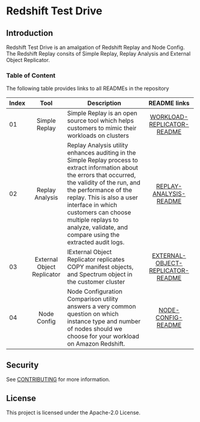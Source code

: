# Redshift Test Drive

## Introduction
Redshift Test Drive is an amalgation of Redshift Replay and Node Config. The Redshift Replay consits of Simple Replay, Replay Analysis and External Object Replicator.

### Table of Content
The following table provides links to all READMEs in the repository



| Index      | Tool | Description | README links|
| ----------- | :-----------: |-------| :-------: |
| 01      | Simple Replay       |Simple Replay is an open source tool which helps customers to mimic their workloads on clusters |[WORKLOAD-REPLICATOR-README](/core/README.md)|
| 02   | Replay Analysis        |Replay Analysis utility enhances auditing in the Simple Replay process to extract information about the errors that occurred, the validity of the run, and the performance of the replay. This is also a user interface in which customers can choose multiple replays to analyze, validate, and compare using the extracted audit logs.|[REPLAY-ANALYSIS-README](/tools/ReplayAnalysis/README.md)|
|03 | External Object Replicator |lExternal Object Replicator replicates COPY manifest objects, and Spectrum object in the customer cluster|[EXTERNAL-OBJECT-REPLICATOR-README](/tools/external-object-replicator/README.md)|
|04|Node Config| Node Configuration Comparison utility answers a very common question on which instance type and number of nodes should we choose for your workload on Amazon Redshift.|[NODE-CONFIG-README](/tools/NodeConfigCompare/README.md)


## Security

See [CONTRIBUTING](CONTRIBUTING.md#security-issue-notifications) for more information.

## License

This project is licensed under the Apache-2.0 License.

